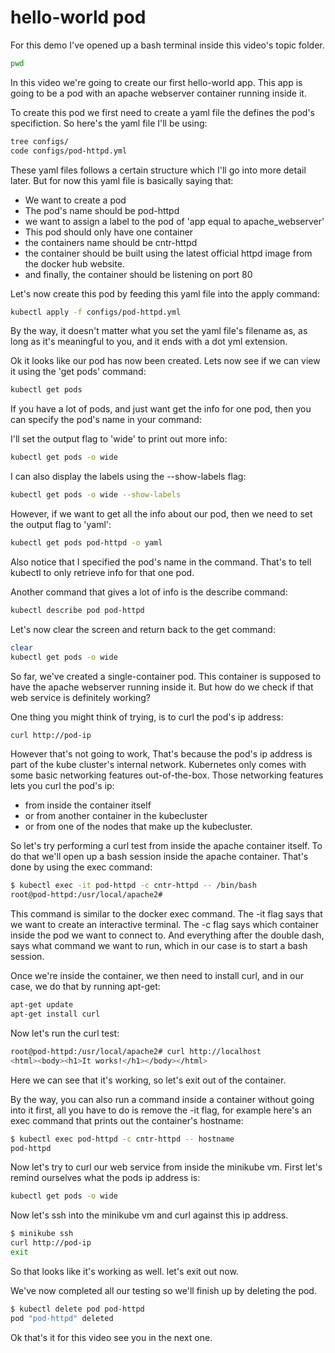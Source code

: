 # hello-world pod

For this demo I've opened up a bash terminal inside this video's topic folder. 

```bash
pwd
```

In this video we're going to create our first hello-world app. This app is going to be a pod with an apache webserver container running inside it. 

To create this pod we first need to create a yaml file the defines the pod's specifiction. So here's the yaml file I'll be using:

```bash
tree configs/
code configs/pod-httpd.yml 
```

These yaml files follows a certain structure which I'll go into more detail later. But for now this yaml file is basically saying that:

- We want to create a pod
- The pod's name should be pod-httpd
- we want to assign a label to the pod of 'app equal to apache_webserver'
- This pod should only have one container
- the containers name should be cntr-httpd
- the container should be built using the latest official httpd image from the docker hub website. 
- and finally, the container should be listening on port 80

Let's now create this pod by feeding this yaml file into the apply command:

```bash
kubectl apply -f configs/pod-httpd.yml
```

By the way, it doesn't matter what you set the yaml file's filename as, as long as it's meaningful to you, and it ends with a dot yml extension. 

Ok it looks like our pod has now been created. Lets now see if we can view it using the 'get pods' command:

```bash
kubectl get pods 
```

If you have a lot of pods, and just want get the info for one pod, then you can specify the pod's name in your command:

I'll set the output flag to 'wide' to print out more info:

```bash
kubectl get pods -o wide 
```

I can also display the labels using the --show-labels flag:

```bash
kubectl get pods -o wide --show-labels
```

However, if we want to get all the info about our pod, then we need to set the output flag to 'yaml':


```bash
kubectl get pods pod-httpd -o yaml
```

Also notice that I specified the pod's name in the command. That's to tell kubectl to only retrieve info for that one pod. 

Another command that gives a lot of info is the describe command:

```bash
kubectl describe pod pod-httpd
```

Let's now clear the screen and return back to the get command:

```bash
clear
kubectl get pods -o wide 
```

So far, we've created a single-container pod. This container is supposed to have the apache webserver running inside it. But how do we check if that web service is definitely working? 

One thing you might think of trying, is to curl the pod's ip address:

```bash
curl http://pod-ip
```

However that's not going to work, That's because the pod's ip address is part of the kube cluster's internal network. Kubernetes only comes with some basic networking features out-of-the-box. Those networking features lets you curl the pod's ip:

- from inside the container itself
- or from another container in the kubecluster
- or from one of the nodes that make up the kubecluster. 

So let's try performing a curl test from inside the apache container itself. To do that we'll open up a bash session inside the apache container. That's done by using the exec command:

```bash
$ kubectl exec -it pod-httpd -c cntr-httpd -- /bin/bash
root@pod-httpd:/usr/local/apache2#
```

This command is similar to the docker exec command. The -it flag says that we want to create an interactive terminal. The -c flag says which container inside the pod we want to connect to. And everything after the double dash, says what command we want to run, which in our case is to start a bash session. 

Once we're inside the container, we then need to install curl, and in our case, we do that by running apt-get:

```bash
apt-get update
apt-get install curl
```

Now let's run the curl test:

```bash
root@pod-httpd:/usr/local/apache2# curl http://localhost
<html><body><h1>It works!</h1></body></html>
```

Here we can see that it's working, so let's exit out of the container. 

By the way, you can also run a command inside a container without going into it first, all you have to do is remove the -it flag, for example here's an exec command that prints out the container's hostname:

```bash
$ kubectl exec pod-httpd -c cntr-httpd -- hostname
pod-httpd
```

Now let's try to curl our web service from inside the minikube vm. First let's remind ourselves what the pods ip address is:

```bash
kubectl get pods -o wide
```

Now let's ssh into the minikube vm and curl against this ip address. 

```bash
$ minikube ssh
curl http://pod-ip
exit
```

So that looks like it's working as well. let's exit out now.

We've now completed all our testing so we'll finish up by deleting the pod.

```bash
$ kubectl delete pod pod-httpd
pod "pod-httpd" deleted
```

Ok that's it for this video see you in the next one.
